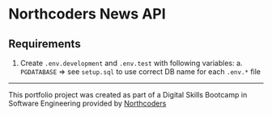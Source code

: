 # Northcoders News API

## Requirements

1. Create `.env.development` and `.env.test` with following variables:
   a. `PGDATABASE` => see `setup.sql` to use correct DB name for each `.env.*` file

---

This portfolio project was created as part of a Digital Skills Bootcamp in Software Engineering provided by [Northcoders](https://northcoders.com/)
